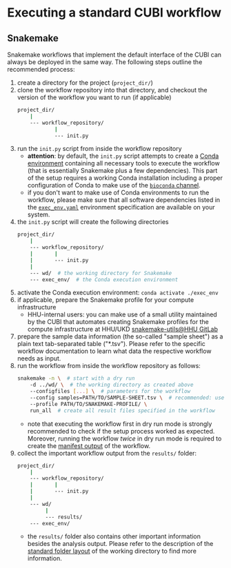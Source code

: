 # Executing a standard CUBI workflow

## Snakemake

Snakemake workflows that implement the default interface of the
CUBI can always be deployed in the same way. The following steps
outline the recommended process:

1. create a directory for the project (`project_dir/`)
2. clone the workflow repository into that directory, and
   checkout the version of the workflow you want to run
   (if applicable)
    ```bash
    project_dir/
        |
        --- workflow_repository/
                |
                --- init.py
    ```
3. run the `init.py` script from inside the workflow repository
    - **attention**: by default, the `init.py` script attempts to create
      a [Conda environment](https://docs.conda.io/projects/conda/en/latest/index.html)
      containing all necessary tools to execute the workflow
      (that is essentially Snakemake plus a few dependencies).
      This part of the setup requires a working Conda installation
      including a proper configuration of Conda to make use of the
      [`bioconda` channel](https://bioconda.github.io/).
    - if you don't want to make use of Conda environments to run
      the workflow, please make sure that all software dependencies
      listed in the [`exec_env.yaml`](../../workflow/envs/exec_env.yaml)
      environment specification are available on your system.
4. the `init.py` script will create the following directories
    ```bash
    project_dir/
        |
        --- workflow_repository/
        |       |
        |       --- init.py
        |
        --- wd/  # the working directory for Snakemake
        --- exec_env/  # the Conda execution environment
    ```
5. activate the Conda execution environment: `conda activate ./exec_env`
6. if applicable, prepare the Snakemake profile for your compute infrastructure
    - HHU-internal users: you can make use of a small utility maintained
      by the CUBI that automates creating Snakemake profiles for the compute
      infrastructure at HHU/UKD [snakemake-utils@HHU GitLab](https://git.hhu.de/cubi/snakemake-utils)
7. prepare the sample data information (the so-called "sample sheet") as a
   plain text tab-separated table ("*.tsv"). Please refer to the specific
   workflow documentation to learn what data the respective workflow needs
   as input.
8. run the workflow from inside the workflow repository as follows:
    ```bash
    snakemake -n \  # start with a dry run
        -d ../wd/ \  # the working directory as created above
        --configfiles [...] \  # parameters for the workflow
        --config samples=PATH/TO/SAMPLE-SHEET.tsv \  # recommended: use an absolute path
        --profile PATH/TO/SNAKEMAKE-PROFILE/ \
        run_all  # create all result files specified in the workflow
    ```
    - note that executing the workflow first in dry run mode is strongly
      recommended to check if the setup process worked as expected. Moreover,
      running the workflow *twice* in dry run mode is required to create
      the [manifest output](./accounting.md) of the workflow.
9. collect the important workflow output from the `results/` folder:
    ```bash
    project_dir/
        |
        --- workflow_repository/
        |       |
        |       --- init.py
        |
        --- wd/
             |
             --- results/
        --- exec_env/
    ```
    - the `results/` folder also contains other important information
      besides the analysis output. Please refer to the description of
      the [standard folder layout](./folders.md) of the working
      directory to find more information.
